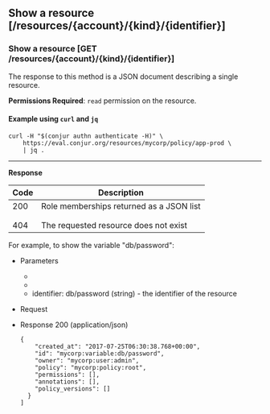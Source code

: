## Show a resource [/resources/{account}/{kind}/{identifier}]

### Show a resource [GET /resources/{account}/{kind}/{identifier}]

The response to this method is a JSON document describing a single resource.

**Permissions Required**: `read` permission on the resource.

<!-- include(partials/resource_kinds.md) -->

#### Example using `curl` and `jq`

```
curl -H "$(conjur authn authenticate -H)" \
    https://eval.conjur.org/resources/mycorp/policy/app-prod \
    | jq .
```

---

<!-- include(partials/auth_header_table.md) -->

**Response**

| Code | Description                                         |
|------|-----------------------------------------------------|
|  200 | Role memberships returned as a JSON list            |
|<!-- include(partials/http_401.md) -->|
|<!-- include(partials/http_403.md) -->|
|  404 | The requested resource does not exist |

For example, to show the variable "db/password":

+ Parameters
  + <!-- include(partials/account_param.md) -->
  + <!-- include(partials/kind_param.md) -->
  + identifier: db/password (string)  - the identifier of the resource

+ Request
  <!-- include(partials/auth_header_code.md) -->

+ Response 200 (application/json)

    ```
    {
        "created_at": "2017-07-25T06:30:38.768+00:00",
        "id": "mycorp:variable:db/password",
        "owner": "mycorp:user:admin",
        "policy": "mycorp:policy:root",
        "permissions": [],
        "annotations": [],
        "policy_versions": []
      }
    ]
    ```
